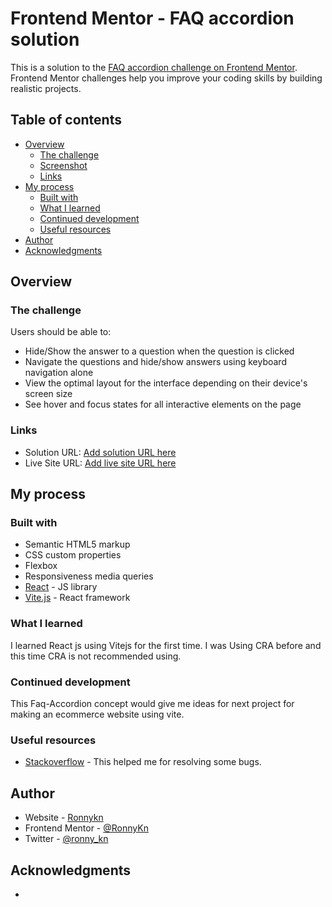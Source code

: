 # Frontend Mentor - FAQ accordion solution

This is a solution to the [FAQ accordion challenge on Frontend Mentor](https://www.frontendmentor.io/challenges/faq-accordion-wyfFdeBwBz). Frontend Mentor challenges help you improve your coding skills by building realistic projects.

## Table of contents

- [Overview](#overview)
  - [The challenge](#the-challenge)
  - [Screenshot](#screenshot)
  - [Links](#links)
- [My process](#my-process)
  - [Built with](#built-with)
  - [What I learned](#what-i-learned)
  - [Continued development](#continued-development)
  - [Useful resources](#useful-resources)
- [Author](#author)
- [Acknowledgments](#acknowledgments)

## Overview

### The challenge

Users should be able to:

- Hide/Show the answer to a question when the question is clicked
- Navigate the questions and hide/show answers using keyboard navigation alone
- View the optimal layout for the interface depending on their device's screen size
- See hover and focus states for all interactive elements on the page

### Links

- Solution URL: [Add solution URL here](https://github.com/RonnyKn/faq-accordion)
- Live Site URL: [Add live site URL here](https://faq-accordion-ronnykn.netlify.app/)

## My process

### Built with

- Semantic HTML5 markup
- CSS custom properties
- Flexbox
- Responsiveness media queries
- [React](https://reactjs.org/) - JS library
- [Vite.js](https://nextjs.dev/) - React framework

### What I learned

I learned React js using Vitejs for the first time. I was Using CRA before and this time CRA is not recommended using.

### Continued development

This Faq-Accordion concept would give me ideas for next project for making an ecommerce website using vite.

### Useful resources

- [Stackoverflow](https://www.stackoverflow.com) - This helped me for resolving some bugs.

## Author

- Website - [Ronnykn](https://faq-accordion-ronnykn.netlify.app/)
- Frontend Mentor - [@RonnyKn](https://www.frontendmentor.io/profile/RonnyKn)
- Twitter - [@ronny_kn](https://www.twitter.com/ronny_kn)

## Acknowledgments

-
